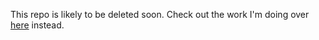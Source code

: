 This repo is likely to be deleted soon. Check out the work I'm doing over [here](https://github.com/jessechounard/Lucky) instead.
